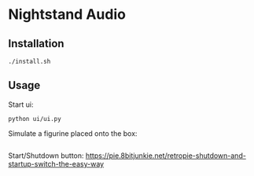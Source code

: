 # Nightstand Audio

## Installation

```shell
./install.sh
```

## Usage

Start ui:

```
python ui/ui.py
```

Simulate a figurine placed onto the box:

```
```

Start/Shutdown button: https://pie.8bitjunkie.net/retropie-shutdown-and-startup-switch-the-easy-way
